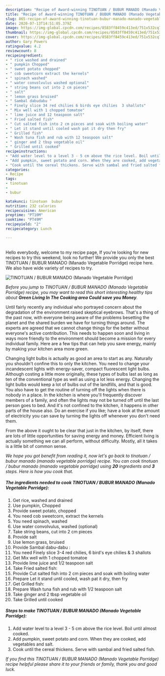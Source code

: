 ```yaml
---
description: "Recipe of Award-winning TINOTUAN / BUBUR MANADO (Manado Vegetable Porridge)"
title: "Recipe of Award-winning TINOTUAN / BUBUR MANADO (Manado Vegetable Porridge)"
slug: 865-recipe-of-award-winning-tinotuan-bubur-manado-manado-vegetable-porridge
date: 2020-07-13T14:51:05.379Z
image: https://img-global.cpcdn.com/recipes/8583ff8459c413ed/751x532cq70/tinotuan-bubur-manado-manado-vegetable-porridge-recipe-main-photo.jpg
thumbnail: https://img-global.cpcdn.com/recipes/8583ff8459c413ed/751x532cq70/tinotuan-bubur-manado-manado-vegetable-porridge-recipe-main-photo.jpg
cover: https://img-global.cpcdn.com/recipes/8583ff8459c413ed/751x532cq70/tinotuan-bubur-manado-manado-vegetable-porridge-recipe-main-photo.jpg
author: Gary Powers
ratingvalue: 4.2
reviewcount: 8
recipeingredient:
- " rice washed and drained"
- " pumpkin Chopped"
- " sweet potato chopped"
- " cob sweetcorn extract the kernels"
- " spinach washed"
- " water convolvulus washed optional"
- " string beans cut into 2 cm pieces"
- " salt"
- " lemon grass bruised"
- " Sambal dabudabu "
- " Finely slice 34 red chilies 6 birds eye chilies  3 shallots"
- " Mix well with 1 chopped tomatoe"
- " lime juice and 12 teaspoon salt"
- " Fried salted fish"
- " Cut salted fish into 2 cm pieces and soak with boiling water"
- " Let it stand until cooled wash pat it dry then fry"
- " Grilled fish"
- " Wash tuna fish and rub with 12 teaspoon salt"
- " ginger and 2 tbsp vegetable oil"
- " Grilled until cooked"
recipeinstructions:
- "Add water level to a level 3 - 5 cm above the rice level. Boil until almost cooked."
- "Add pumpkin, sweet potato and corn. When they are cooked, add vegetables and salt."
- "Cook until the cereal thickens. Serve with sambal and fried salted fish."
categories:
- Recipe
tags:
- tinotuan
- 
- bubur

katakunci: tinotuan  bubur 
nutrition: 232 calories
recipecuisine: American
preptime: "PT10M"
cooktime: "PT49M"
recipeyield: "2"
recipecategory: Lunch

---
```

<br>
Hello everybody, welcome to my recipe page, If you're looking for new recipes to try this weekend, look no further! We provide you only the best TINOTUAN / BUBUR MANADO (Manado Vegetable Porridge) recipe here. We also have wide variety of recipes to try.
<br>


![TINOTUAN / BUBUR MANADO (Manado Vegetable Porridge)](https://img-global.cpcdn.com/recipes/8583ff8459c413ed/751x532cq70/tinotuan-bubur-manado-manado-vegetable-porridge-recipe-main-photo.jpg)

<i>Before you jump to TINOTUAN / BUBUR MANADO (Manado Vegetable Porridge) recipe, you may want to read this short interesting healthy tips about 
<strong>Green Living In The Cooking area Could save you Money</strong>.</i>
</br>

Until fairly recently any individual who portrayed concern about the degradation of the environment raised skeptical eyebrows. That's a thing of the past now, with everyone being aware of the problems besetting the planet and the shared burden we have for turning things around. The experts are agreed that we cannot change things for the better without everyone's active contribution. This needs to happen soon and living in ways more friendly to the environment should become a mission for every individual family. Here are a few tips that can help you save energy, mainly by making your kitchen area more green.

Changing light bulbs is actually as good an area to start as any. Naturally you shouldn't confine this to only the kitchen. You need to change your incandescent lights with energy-saver, compact fluorescent light bulbs. Although costing a little more originally, these types of bulbs last as long as ten of the conventional type as well as using a lot less energy. Changing the light bulbs would keep a lot of bulbs out of the landfills, and that is good. You also have to get the routine of turning off the lights when there is nobody in a place. In the kitchen is where you'll frequently discover members of a family, and often the lights may not be turned off until the last person goes to bed. And it's not confined to the kitchen, it happens in other parts of the house also. Do an exercise if you like; have a look at the amount of electricity you can save by turning the lights off whenever you don't need them.

From the above it ought to be clear that just in the kitchen, by itself, there are lots of little opportunities for saving energy and money. Efficient living is actually something we can all perform, without difficulty. Mostly, all it takes is a little bit of common sense.


<i>We hope you got benefit from reading it, now let's go back to tinotuan / bubur manado (manado vegetable porridge) recipe. You can cook tinotuan / bubur manado (manado vegetable porridge) using <strong>20</strong> ingredients and <strong>3</strong> steps. Here is how you cook that.
</i>

##### The ingredients needed to cook TINOTUAN / BUBUR MANADO (Manado Vegetable Porridge):

1. Get  rice, washed and drained
1. Use  pumpkin, Chopped
1. Provide  sweet potato, chopped
1. You need  cob sweetcorn, extract the kernels
1. You need  spinach, washed
1. Use  water convolvulus, washed (optional)
1. Take  string beans, cut into 2 cm pieces
1. Provide  salt
1. Use  lemon grass, bruised
1. Provide  Sambal dabu-dabu :
1. You need  Finely slice 3-4 red chilies, 6 bird&#39;s eye chilies &amp; 3 shallots
1. Get  Mix well with 1 chopped tomatoe
1. Provide  lime juice and 1/2 teaspoon salt
1. Take  Fried salted fish:
1. Provide  Cut salted fish into 2 cm pieces and soak with boiling water
1. Prepare  Let it stand until cooled, wash pat it dry, then fry
1. Get  Grilled fish:
1. Prepare  Wash tuna fish and rub with 1/2 teaspoon salt
1. Take  ginger and 2 tbsp vegetable oil
1. Take  Grilled until cooked


##### Steps to make TINOTUAN / BUBUR MANADO (Manado Vegetable Porridge):

1. Add water level to a level 3 - 5 cm above the rice level. Boil until almost cooked.
1. Add pumpkin, sweet potato and corn. When they are cooked, add vegetables and salt.
1. Cook until the cereal thickens. Serve with sambal and fried salted fish.


<i>If you find this TINOTUAN / BUBUR MANADO (Manado Vegetable Porridge) recipe helpful please share it to your friends or family, thank you and good luck.</i>

